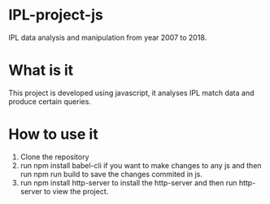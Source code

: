 # IPL-project-js
IPL data analysis and manipulation from year 2007 to 2018.

# What is it
This project is developed using javascript, it analyses IPL match data and produce certain queries.

# How to use it
1. Clone the repository 
2. run npm install babel-cli if you want to make changes to any js and then run npm run build to save the changes commited in js.
3. run npm install http-server to install the http-server and then run http-server to view the project.

